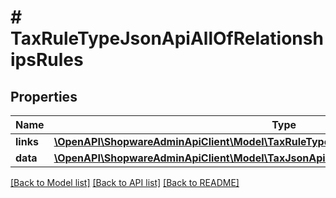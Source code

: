 # # TaxRuleTypeJsonApiAllOfRelationshipsRules

## Properties

Name | Type | Description | Notes
------------ | ------------- | ------------- | -------------
**links** | [**\OpenAPI\ShopwareAdminApiClient\Model\TaxRuleTypeJsonApiAllOfRelationshipsRulesLinks**](TaxRuleTypeJsonApiAllOfRelationshipsRulesLinks.md) |  | [optional]
**data** | [**\OpenAPI\ShopwareAdminApiClient\Model\TaxJsonApiAllOfRelationshipsRulesData[]**](TaxJsonApiAllOfRelationshipsRulesData.md) |  | [optional]

[[Back to Model list]](../../README.md#models) [[Back to API list]](../../README.md#endpoints) [[Back to README]](../../README.md)
